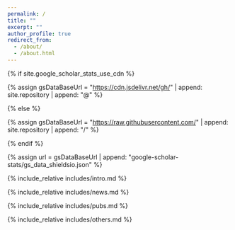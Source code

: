 ```yaml
---
permalink: /
title: ""
excerpt: ""
author_profile: true
redirect_from: 
  - /about/
  - /about.html
---
```



{% if site.google_scholar_stats_use_cdn %}

{% assign gsDataBaseUrl = "https://cdn.jsdelivr.net/gh/" | append: site.repository | append: "@" %}

{% else %}

{% assign gsDataBaseUrl = "https://raw.githubusercontent.com/" | append: site.repository | append: "/" %}

{% endif %}

{% assign url = gsDataBaseUrl | append: "google-scholar-stats/gs_data_shieldsio.json" %}

<span class='anchor' id='about-me'></span>
{% include_relative includes/intro.md %}

{% include_relative includes/news.md %}

{% include_relative includes/pubs.md %}

{% include_relative includes/others.md %}

